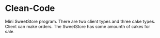 # Clean-Code
Mini SweetStore program. 
There are two client types and three cake types.
Client can make orders. 
The SweetStore has some amounth of cakes for sale.
